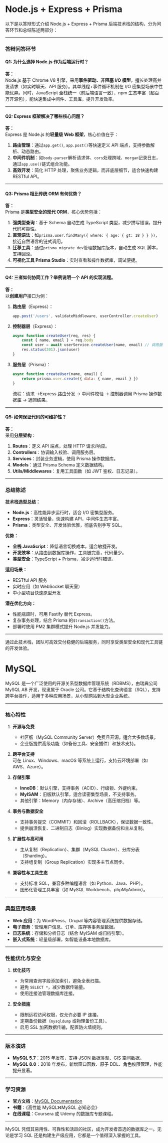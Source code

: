 # Node.js + Express + Prisma

以下是以答辩形式介绍 Node.js + Express + Prisma 后端技术栈的结构，分为问答环节和总结陈述两部分：

---

### **答辩问答环节**

#### **Q1: 为什么选择 Node.js 作为后端运行时？**

**答：**  
Node.js 基于 Chrome V8 引擎，采用**事件驱动、非阻塞 I/O 模型**，擅长处理高并发请求（如实时聊天、API 服务）。其单线程+事件循环机制在 I/O 密集型场景中性能优异。同时，JavaScript 全栈统一（前后端语言一致）、npm 生态丰富（超百万开源包），能快速集成中间件、工具库，提升开发效率。

---

#### **Q2: Express 框架解决了哪些核心问题？**

**答：**  
Express 是 Node.js 的**轻量级 Web 框架**，核心价值在于：

1. **路由管理**：通过`app.get()`, `app.post()`等快速定义 API 端点，支持参数解析、动态路由。
2. **中间件机制**：如`body-parser`解析请求体、`cors`处理跨域、`morgan`记录日志，通过`app.use()`链式组合功能。
3. **高效开发**：简化 HTTP 处理，聚焦业务逻辑，而非底层细节，适合快速构建 RESTful API。

---

#### **Q3: Prisma 相比传统 ORM 有何优势？**

**答：**  
Prisma 是**类型安全的现代 ORM**，核心优势包括：

1. **强类型查询**：基于 Schema 自动生成 TypeScript 类型，减少拼写错误，提升代码可靠性。
2. **直观语法**：如`prisma.user.findMany({ where: { age: { gt: 18 } } })`，接近自然语言的链式调用。
3. **迁移工具**：通过`prisma migrate dev`管理数据库版本，自动生成 SQL 脚本，支持回滚。
4. **可视化工具 Prisma Studio**：实时查看和操作数据库，调试便捷。

---

#### **Q4: 三者如何协同工作？举例说明一个 API 的实现流程。**

**答：**  
以**创建用户**接口为例：

1. **路由层**（Express）：
    ```javascript
    app.post('/users', validateMiddleware, userController.createUser)
    ```
2. **控制器层**（Express）：
    ```javascript
    async function createUser(req, res) {
        const { name, email } = req.body
        const user = await userService.createUser(name, email) // 调用服务层
        res.status(201).json(user)
    }
    ```
3. **服务层**（Prisma）：
    ```javascript
    async function createUser(name, email) {
        return prisma.user.create({ data: { name, email } })
    }
    ```
    流程：请求 →Express 路由分发 → 中间件校验 → 控制器调用 Prisma 操作数据库 → 返回结果。

---

#### **Q5: 如何保证代码的可维护性？**

**答：**  
采用**分层架构**：

1. **Routes**：定义 API 端点，处理 HTTP 请求/响应。
2. **Controllers**：协调输入校验、调用服务层。
3. **Services**：封装业务逻辑，使用 Prisma 操作数据库。
4. **Models**：通过 Prisma Schema 定义数据结构。
5. **Utils/Middlewares**：复用工具函数（如 JWT 鉴权、日志记录）。

---

### **总结陈述**

**技术栈选型总结：**

-   **Node.js**：高性能异步运行时，适合 I/O 密集型服务。
-   **Express**：灵活轻量，快速构建 API，中间件生态丰富。
-   **Prisma**：类型安全、开发体验优雅，彻底告别手写 SQL。

**优势：**

-   **全栈 JavaScript**：降低语言切换成本，适合敏捷开发。
-   **开发效率**：从路由到数据库操作，工具链完善，代码量少。
-   **类型安全**：TypeScript + Prisma，减少运行时错误。

**适用场景：**

-   RESTful API 服务
-   实时应用（如 WebSocket 聊天室）
-   中小型项目快速原型开发

**潜在优化方向：**

-   性能瓶颈时，可用 Fastify 替代 Express。
-   复杂事务处理，结合 Prisma 的`$transaction()`方法。
-   部署时使用 PM2 集群模式提升 Node.js 并发能力。

---

通过此技术栈，团队可高效交付稳健的后端服务，同时享受类型安全和现代工具链的开发体验。

# MySQL

MySQL 是一个广泛使用的开源关系型数据库管理系统（RDBMS），由瑞典公司 MySQL AB 开发，现隶属于 Oracle 公司。它基于结构化查询语言（SQL），支持跨平台操作，适用于多种应用场景，从小型网站到大型企业系统。

---

### **核心特性**

1. **开源与免费**

    - 社区版（MySQL Community Server）免费且开源，适合大多数场景。
    - 企业版提供高级功能（如备份工具、安全插件）和技术支持。

2. **跨平台支持**  
   可在 Linux、Windows、macOS 等系统上运行，支持云环境部署（如 AWS、Azure）。

3. **存储引擎**

    - **InnoDB**：默认引擎，支持事务（ACID）、行级锁、外键约束。
    - **MyISAM**：旧版默认引擎，适合读密集型场景，不支持事务。
    - 其他引擎：Memory（内存存储）、Archive（高压缩归档）等。

4. **事务与数据安全**

    - 支持事务提交（COMMIT）和回滚（ROLLBACK），保证数据一致性。
    - 提供崩溃恢复、二进制日志（Binlog）实现数据备份和主从复制。

5. **扩展性与高可用**

    - 主从复制（Replication）、集群（MySQL Cluster）、分库分表（Sharding）。
    - 支持组复制（Group Replication）实现多主节点同步。

6. **兼容性与工具生态**
    - 支持标准 SQL，兼容多种编程语言（如 Python、Java、PHP）。
    - 图形化管理工具丰富（如 MySQL Workbench、phpMyAdmin）。

---

### **典型应用场景**

-   **Web 应用**：为 WordPress、Drupal 等内容管理系统提供数据存储。
-   **电子商务**：管理用户信息、订单、库存等事务型数据。
-   **日志系统**：存储和分析日志（结合 MyISAM 或归档引擎）。
-   **嵌入式系统**：轻量级部署，如智能设备本地数据库。

---

### **性能优化与安全**

1. **优化技巧**

    - 为常用查询字段添加索引，避免全表扫描。
    - 避免 `SELECT *`，减少数据传输量。
    - 使用连接池管理数据库连接。

2. **安全措施**
    - 限制远程访问权限，仅允许必要 IP 连接。
    - 定期备份数据（`mysqldump` 或物理备份工具）。
    - 启用 SSL 加密数据传输，配置防火墙规则。

---

### **版本演进**

-   **MySQL 5.7**：2015 年发布，支持 JSON 数据类型、GIS 空间数据。
-   **MySQL 8.0**：2018 年发布，新增窗口函数、原子 DDL、角色权限管理，性能提升显著。

---

### **学习资源**

-   **官方文档**：[MySQL Documentation](https://dev.mysql.com/doc/)
-   **书籍**：《高性能 MySQL》《MySQL 必知必会》
-   **在线课程**：Coursera 或 Udemy 的数据库专题课程。

---

MySQL 凭借其易用性、可靠性和活跃的社区，成为开发者首选的数据库之一。无论是学习 SQL 还是构建生产级应用，它都是一个值得深入掌握的工具。
